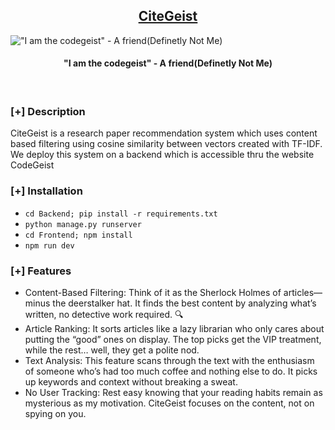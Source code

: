 <h2 align="center"><u>CiteGeist</u></h2>

!["I am the codegeist" - A friend(Definetly Not Me)](https://encrypted-tbn0.gstatic.com/images?q=tbn:ANd9GcQI3GJO08cT7TPyESpj95qMI4aucyjGbt2z8A&s)
<h4 align="center"> "I am the codegeist" - A friend(Definetly Not Me) </h4>

<p align="center">
<br>
</p>

### [+] Description
CiteGeist is a research paper recommendation system which uses content based filtering using cosine similarity between vectors created with TF-IDF. We deploy this system on a backend which is accessible thru the website CodeGeist 

### [+] Installation
 - `cd Backend; pip install -r requirements.txt`
 - `python manage.py runserver`
 - `cd Frontend; npm install `
 - `npm run dev`

### [+] Features
 - Content-Based Filtering: Think of it as the Sherlock Holmes of articles—minus the deerstalker hat. It finds the best content by analyzing what’s written, no detective work required. 🔍
 - Article Ranking: It sorts articles like a lazy librarian who only cares about putting the “good” ones on display. The top picks get the VIP treatment, while the rest… well, they get a polite nod.
 - Text Analysis: This feature scans through the text with the enthusiasm of someone who’s had too much coffee and nothing else to do. It picks up keywords and context without breaking a sweat.
 - No User Tracking: Rest easy knowing that your reading habits remain as mysterious as my motivation. CiteGeist focuses on the content, not on spying on you.


